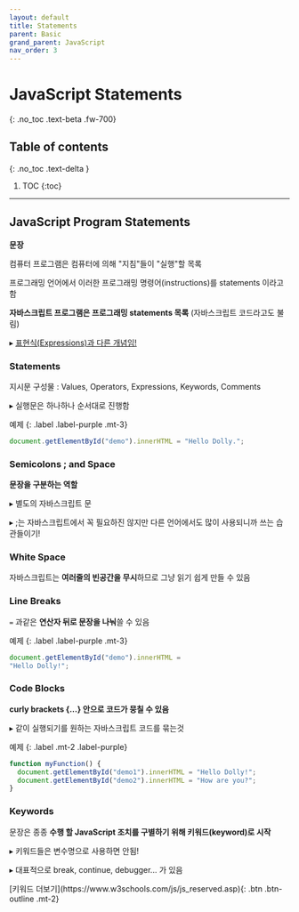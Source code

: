 ```yaml
---
layout: default
title: Statements
parent: Basic
grand_parent: JavaScript
nav_order: 3
---
```


# JavaScript Statements
{: .no_toc .text-beta .fw-700}

## Table of contents
{: .no_toc .text-delta }

1. TOC
{:toc}

---

## JavaScript Program Statements

**문장**

컴퓨터 프로그램은 컴퓨터에 의해 "지침"들이 "실행"할 목록

프로그래밍 언어에서 이러한 프로그래밍 명령어(instructions)를 statements 이라고 함

**자바스크립트 프로그램은 프로그래밍 statements 목록** (자바스크립트 코드라고도 불림)

&#9656; [표현식(Expressions)과 다른 개념임!](https://velog.io/@jakeseo_me/%EC%9E%90%EB%B0%94%EC%8A%A4%ED%81%AC%EB%A6%BD%ED%8A%B8-%EA%B0%9C%EB%B0%9C%EC%9E%90%EB%9D%BC%EB%A9%B4-%EC%95%8C%EC%95%84%EC%95%BC-%ED%95%A0-33%EA%B0%80%EC%A7%80-%EA%B0%9C%EB%85%90-7-%ED%91%9C%ED%98%84%EC%8B%9D%EA%B3%BC-%EB%AC%B8Statement-%EB%B2%88%EC%97%AD-2xjuhvbal7)

### Statements

지시문 구성물 : Values, Operators, Expressions, Keywords, Comments

&#9656; 실행문은 하나하나 순서대로 진행함

예제
{: .label .label-purple .mt-3}
```js
document.getElementById("demo").innerHTML = "Hello Dolly.";
```

### Semicolons ; and Space

**문장을 구분하는 역할**

&#9656; 별도의 자바스크립트 문

&#9656; ;는 자바스크립트에서 꼭 필요하진 않지만 다른 언어에서도 많이 사용되니까 쓰는 습관들이기!

### White Space

자바스크립트는 **여러줄의 빈공간을 무시**하므로 그냥 읽기 쉽게 만들 수 있음

### Line Breaks

`=` 과같은 **연산자 뒤로 문장을 나눠**쓸 수 있음

예제
{: .label .label-purple .mt-3}
```js
document.getElementById("demo").innerHTML =
"Hello Dolly!";
```

### Code Blocks

**curly brackets {...} 안으로 코드가 뭉칠 수 있음**

&#9656; 같이 실행되기를 원하는 자바스크립트 코드를 묶는것

예제
{: .label .mt-2 .label-purple}
```js
function myFunction() {
  document.getElementById("demo1").innerHTML = "Hello Dolly!";
  document.getElementById("demo2").innerHTML = "How are you?";
}
```

### Keywords

문장은 종종 **수행 할 JavaScript 조치를 구별하기 위해 키워드(keyword)로 시작**

&#9656; 키워드들은 변수명으로 사용하면 안됨!

&#9656; 대표적으로 break, continue, debugger... 가 있음

<span class="fs-2">
[키워드 더보기](https://www.w3schools.com/js/js_reserved.asp){: .btn  .btn-outline .mt-2}
</span>

